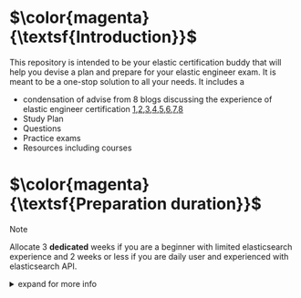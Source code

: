 # $\color{magenta}{\textsf{Introduction}}$
This repository is intended to be your elastic certification buddy that will help you devise a plan and prepare for your elastic engineer exam. It is meant to be a one-stop solution to all your needs. It includes a
-  condensation of advise from 8 blogs discussing the experience of elastic engineer certification [1](),[2](),[3](),[4](),[5](),[6](),[7](),[8]()
- Study Plan 
- Questions
- Practice exams
- Resources including courses 
# $\color{magenta}{\textsf{Preparation duration}}$
> [!NOTE]  
> Allocate 3 **dedicated** weeks if you are a beginner with limited elasticsearch experience and 2 weeks or less if you are daily user and experienced with elasticsearch API.
> 
<details><summary>expand for more info</summary>

The first question you may be asking is how long will I need to be ready to pass the exam. I had this very same question when I decided to take this path. The amount of time needed is dependent on two things
- your initial knowledge and practical experience with elasticsearch API
- the time you can dedicate in day to practice
You may need as little as 2 weeks such as <cite>[Surbhi Mahajan, 2020][1]</cite> or 1.5 month as <cite>[Deepak Dubey, 2020][2]</cite>. Personally, I spent 2 condensed dedicated weeks where my full focus was on elasticsearch. 

Keep in mind that my initial knowledge was limited to theoretical knowledge without practical experience. I knew the basics of elasticsearch and had very limited experience with the API. I was certainly not a daily user. 

While I spent 2 weeks and passed the exam from the first attempt I would have preferred to have another week to test myself and revise material without the rush. Therefore, if you fall into the same category as me, I would suggest that you dedicated 3 weeks. 

</details>

[1]: [http://www.quotedb.com/quotes/2112](https://www.linkedin.com/pulse/elastic-certified-engineer-exam-my-experience-how-i-surbhi-mahajan/)
[2]: https://www.linkedin.com/pulse/how-did-i-pass-elastic-certified-engineer-exam-tips/
